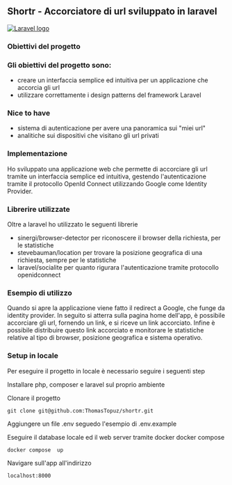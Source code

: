 ## Shortr - Accorciatore di url sviluppato in laravel
[![Laravel logo](https://embed-ssl.wistia.com/deliveries/fece433e54f817872309273fb46fe6e9.jpg "Shiprock, New Mexico by Beau Rogers")](https://embed-ssl.wistia.com/deliveries/fece433e54f817872309273fb46fe6e9.jpg)

### Obiettivi del progetto

### Gli obiettivi del progetto sono:
- creare un interfaccia semplice ed intuitiva per un applicazione che accorcia gli url
- utilizzare correttamente i design patterns del framework Laravel

### Nice to have
- sistema di autenticazione per avere una panoramica sui "miei url"
- analitiche sui dispositivi che visitano gli url privati

### Implementazione
Ho sviluppato una applicazione web che permette di accorciare gli url tramite un interfaccia semplice ed intuitiva,
gestendo l'autenticazione tramite il protocollo OpenId Connect utilizzando Google come Identity Provider.

### Librerire utilizzate
Oltre a laravel ho utilizzato le seguenti librerie
- sinergi/browser-detector per riconoscere il browser della richiesta, per le statistiche
- stevebauman/location per trovare la posizione geografica di una richiesta, sempre per le statistiche
- laravel/socialite per quanto rigurara l'autenticazione tramite protocollo openidconnect

### Esempio di utilizzo
Quando si apre la applicazione viene fatto il redirect a Google, che funge da identity provider.
In seguito si atterra sulla pagina home dell'app, è possibile accorciare gli url, fornendo un link, e si riceve un link accorciato.
Infine è possibile distribuire questo link accorciato e monitorare le statistiche relative al tipo di browser, posizione geografica e sistema operativo.

### Setup in locale
Per eseguire il progetto in locale è necessario seguire i seguenti step

Installare php, composer e laravel sul proprio ambiente

Clonare il progetto
```
git clone git@github.com:ThomasTopuz/shortr.git
```

Aggiungere un file .env seguedo l'esempio di .env.example

Eseguire il database locale ed il web server tramite docker docker compose
```
docker compose  up
```

Navigare sull'app all'indirizzo
```
localhost:8000
```
